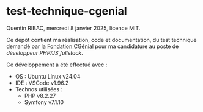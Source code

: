 # test-technique-cgenial
Quentin RIBAC, mercredi 8 janvier 2025, licence MIT.

Ce dépôt contient ma réalisation, code et documentation, du test technique demandé par la [Fondation CGénial](https://www.cgenial.org/) pour ma candidature au poste de _développeur PHP/JS fullstack_.

Ce développement a été effectué avec :

- OS : Ubuntu Linux v24.04
- IDE : VSCode v1.96.2
- Technos utilisées :
  - PHP v8.2.27
  - Symfony v7.1.10